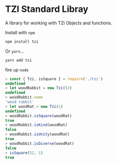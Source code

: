 # TZI Standard Libray

A library for working with TZI Objects and functions.

Install with `npm`

```bash
npm install tzi
```
Or `yarn`...

```bash
yarn add tzi
```
fire up `node`

```js
> const { Tzi, isSquare } = require('./tzi')
undefined
> let woodRabbit = new Tzi(52)
undefined
> woodRabbit.name
'wood rabbit'
> let woodRat = new Tzi(1)
undefined
> woodRabbit.isSquare(woodRat)
true
> woodRabbit.isKind(woodRat)
false
> woodRabbit.isUnity(woodRat)
true
> woodRabbit.isDiverse(woodRat)
false
> isSquare(52, 1)
true
```
